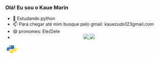 ### Olá! Eu sou o Kaue Marin

- 🌱 Estudando python
- 📫 Para chegar até mim busque pelo gmail: kauezudo123gmail.com
- 😄 pronomes: Ele/Dele 
- <div align="center">
  <a href="https://github.com/Kaue-Marin">
  <img height="360em" src="https://github-readme-stats.vercel.app/api?username=Kaue-Marin&show_icons=true&theme=dracula&include_all_commits=true&count_private=true"/>
  <img height="360em" src="https://github-readme-stats.vercel.app/api/top-langs/?username=Kaue-Marin&layout=compact&langs_count=7&theme=Dark"/>
</div>
  <img align="center" alt="Rafa-Python" height="30" width="40" src="https://raw.githubusercontent.com/devicons/devicon/master/icons/python/python-original.svg">
</div>
